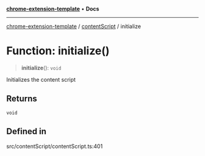 [**chrome-extension-template**](../../README.md) • **Docs**

***

[chrome-extension-template](../../modules.md) / [contentScript](../README.md) / initialize

# Function: initialize()

> **initialize**(): `void`

Initializes the content script

## Returns

`void`

## Defined in

src/contentScript/contentScript.ts:401
